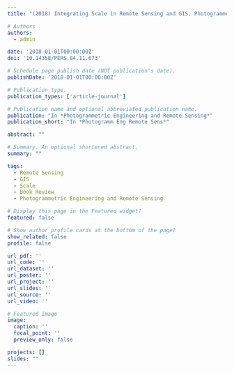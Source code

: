 ```yaml
---
title: "(2018) Integrating Scale in Remote Sensing and GIS. Photogrammetric Engineering and Remote Sensing, 84(11), p. 673 [Book Review]"

# Authors
authors:
  - admin

date: '2018-01-01T00:00:00Z'
doi: '10.14358/PERS.84.11.673'

# Schedule page publish date (NOT publication's date).
publishDate: '2018-01-01T00:00:00Z'

# Publication type.
publication_types: ['article-journal']

# Publication name and optional abbreviated publication name.
publication: "In *Photogrammetric Engineering and Remote Sensing*"
publication_short: "In *Photogramm Eng Remote Sens*"

abstract: ""

# Summary. An optional shortened abstract.
summary: ""

tags:
  - Remote Sensing
  - GIS
  - Scale
  - Book Review
  - Photogrammetric Engineering and Remote Sensing

# Display this page in the Featured widget?
featured: false

# Show author profile cards at the bottom of the page?
show_related: false
profile: false

url_pdf: ''
url_code: ''
url_dataset: ''
url_poster: ''
url_project: ''
url_slides: ''
url_source: ''
url_video: ''

# Featured image
image:
  caption: ''
  focal_point: ''
  preview_only: false

projects: []
slides: ""
---
```

